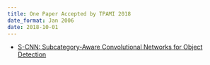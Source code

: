 ```yaml
---
title: One Paper Accepted by TPAMI 2018
date_format: Jan 2006
date: 2018-10-01
---
```


* [S-CNN: Subcategory-Aware Convolutional Networks for Object Detection](https://sg-vilab.github.io/publication/chen2017s/)


<!--more-->
